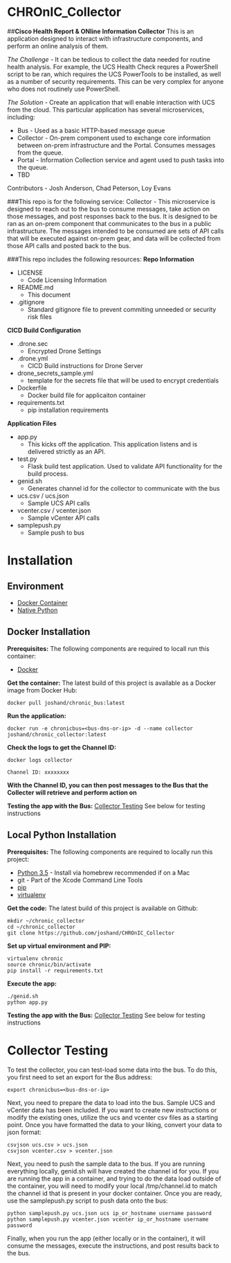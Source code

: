 # CHROnIC_Collector
##**Cisco Health Report & ONline Information Collector**
This is an application designed to interact with infrastructure components, and perform an online analysis of them.

*The Challenge* - It can be tedious to collect the data needed for routine health analysis. For example, the UCS Health Check requres a PowerShell script to be ran, which requires the UCS PowerTools to be installed, as well as a number of security requirements. This can be very complex for anyone who does not routinely use PowerShell.

*The Solution* - Create an application that will enable interaction with UCS from the cloud. This particular application has several microservices, including:

* Bus - Used as a basic HTTP-based message queue
* Collector - On-prem component used to exchange core information between on-prem infrastructure and the Portal. Consumes messages from the queue.
* Portal - Information Collection service and agent used to push tasks into the queue.
* TBD

Contributors - Josh Anderson, Chad Peterson, Loy Evans

###This repo is for the following service:
Collector - This microservice is designed to reach out to the bus to consume messages, take action on those messages, and post responses back to the bus. It is designed to be ran as an on-prem component that communicates to the bus in a public infrastructure. The messages intended to be consumed are sets of API calls that will be executed against on-prem gear, and data will be collected from those API calls and posted back to the bus.

###This repo includes the following resources:
**Repo Information**
* LICENSE
    * Code Licensing Information
* README.md
    * This document
* .gitignore
    * Standard gitignore file to prevent commiting unneeded or security risk files

**CICD Build Configuration**
* .drone.sec
    * Encrypted Drone Settings
* .drone.yml
    * CICD Build instructions for Drone Server
* drone_secrets_sample.yml
    * template for the secrets file that will be used to encrypt credentials
* Dockerfile
    * Docker build file for applicaiton container
* requirements.txt
    * pip installation requirements

**Application Files**
* app.py
    * This kicks off the application. This application listens and is delivered strictly as an API.
* test.py
    * Flask build test application. Used to validate API functionality for the build process.
* genid.sh
    * Generates channel id for the collector to communicate with the bus
* ucs.csv / ucs.json
    * Sample UCS API calls
* vcenter.csv / vcenter.json
    * Sample vCenter API calls
* samplepush.py
    * Sample push to bus

# Installation

## Environment

* [Docker Container](#opt1)
* [Native Python](#opt2)

## Docker Installation<a name="opt1"></a>

**Prerequisites:**
The following components are required to locall run this container:
* [Docker](https://docs.docker.com/engine/installation/mac/)

**Get the container:**
The latest build of this project is available as a Docker image from Docker Hub:
```
docker pull joshand/chronic_bus:latest
```

**Run the application:**
```
docker run -e chronicbus=<bus-dns-or-ip> -d --name collector joshand/chronic_collector:latest
```

**Check the logs to get the Channel ID:**
```
docker logs collector
```
```
Channel ID: xxxxxxxx
```

**With the Channel ID, you can then post messages to the Bus that the Collecter will retrieve and perform action on**

**Testing the app with the Bus:**
[Collector Testing](#test) See below for testing instructions

## Local Python Installation<a name="opt2"></a>

**Prerequisites:**
The following components are required to locally run this project:
* [Python 3.5](http://docs.python-guide.org/en/latest/starting/install/osx/) - Install via homebrew recommended if on a Mac
* git - Part of the Xcode Command Line Tools
* [pip](https://pip.pypa.io/en/stable/installing/)
* [virtualenv](http://docs.python-guide.org/en/latest/dev/virtualenvs/)

**Get the code:**
The latest build of this project is available on Github:
```
mkdir ~/chronic_collector
cd ~/chronic_collector
git clone https://github.com/joshand/CHROnIC_Collector
```

**Set up virtual environment and PIP:**
```
virtualenv chronic
source chronic/bin/activate
pip install -r requirements.txt
```

**Execute the app:**
```
./genid.sh
python app.py
```

**Testing the app with the Bus:**
[Collector Testing](#test) See below for testing instructions

# Collector Testing<a name="test"></a>
To test the collector, you can test-load some data into the bus. To do this, you first need to set an export for the Bus address:
```
export chronicbus=<bus-dns-or-ip>
```

Next, you need to prepare the data to load into the bus. Sample UCS and vCenter data has been included. If you want to create new instructions or modify the existing ones, utilize the ucs and vcenter csv files as a starting point. Once you have formatted the data to your liking, convert your data to json format:
```
csvjson ucs.csv > ucs.json
csvjson vcenter.csv > vcenter.json
```

Next, you need to push the sample data to the bus. If you are running everything locally, genid.sh will have created the channel id for you. If you are running the app in a container, and trying to do the data load outside of the container, you will need to modify your local /tmp/channel.id to match the channel id that is present in your docker container. Once you are ready, use the samplepush.py script to push data onto the bus:
```
python samplepush.py ucs.json ucs ip_or_hostname username password
python samplepush.py vcenter.json vcenter ip_or_hostname username password
```

Finally, when you run the app (either locally or in the container), it will consume the messages, execute the instructions, and post results back to the bus.
